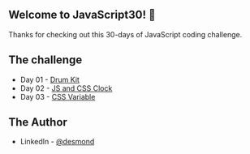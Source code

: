 ## Welcome to JavaScript30! 👋

Thanks for checking out this 30-days of JavaScript coding challenge.

## The challenge
- Day 01 - [Drum Kit](https://www.desmondfon.io)
- Day 02 - [JS and CSS Clock](https://www.desmondfon.io)
- Day 03 - [CSS Variable](https://www.desmondfon.io)
<!-- - Day 04 - [Drum Kit](https://www.desmondfon.io) -->

## The Author
- LinkedIn - [@desmond](https://www.linkedin.com/in/desmond-fon-88aa88253)
